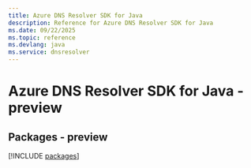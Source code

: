 ```yaml
---
title: Azure DNS Resolver SDK for Java
description: Reference for Azure DNS Resolver SDK for Java
ms.date: 09/22/2025
ms.topic: reference
ms.devlang: java
ms.service: dnsresolver
---
```

# Azure DNS Resolver SDK for Java - preview
## Packages - preview
[!INCLUDE [packages](dns-resolver-index.md)]